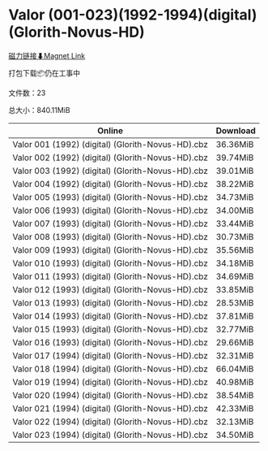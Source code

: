 # Valor (001-023)(1992-1994)(digital)(Glorith-Novus-HD)

[磁力链接⬇Magnet Link](magnet:?xt=urn:btih:f6996abff76e75e69535c8f5e3167934688cdc8a&dn=Valor%20%28001-023%29%281992-1994%29%28digital%29%28Glorith-Novus-HD%29)

打包下载📦仍在工事中

文件数：23

总大小：840.11MiB

Online | Download
--- | ---
Valor 001 (1992) (digital) (Glorith-Novus-HD).cbz | 36.36MiB
Valor 002 (1992) (digital) (Glorith-Novus-HD).cbz | 39.74MiB
Valor 003 (1992) (digital) (Glorith-Novus-HD).cbz | 39.01MiB
Valor 004 (1992) (digital) (Glorith-Novus-HD).cbz | 38.22MiB
Valor 005 (1993) (digital) (Glorith-Novus-HD).cbz | 34.73MiB
Valor 006 (1993) (digital) (Glorith-Novus-HD).cbz | 34.00MiB
Valor 007 (1993) (digital) (Glorith-Novus-HD).cbz | 33.44MiB
Valor 008 (1993) (digital) (Glorith-Novus-HD).cbz | 30.73MiB
Valor 009 (1993) (digital) (Glorith-Novus-HD).cbz | 35.56MiB
Valor 010 (1993) (digital) (Glorith-Novus-HD).cbz | 34.18MiB
Valor 011 (1993) (digital) (Glorith-Novus-HD).cbz | 34.69MiB
Valor 012 (1993) (digital) (Glorith-Novus-HD).cbz | 33.85MiB
Valor 013 (1993) (digital) (Glorith-Novus-HD).cbz | 28.53MiB
Valor 014 (1993) (digital) (Glorith-Novus-HD).cbz | 37.81MiB
Valor 015 (1993) (digital) (Glorith-Novus-HD).cbz | 32.77MiB
Valor 016 (1993) (digital) (Glorith-Novus-HD).cbz | 29.66MiB
Valor 017 (1994) (digital) (Glorith-Novus-HD).cbz | 32.31MiB
Valor 018 (1994) (digital) (Glorith-Novus-HD).cbz | 66.04MiB
Valor 019 (1994) (digital) (Glorith-Novus-HD).cbz | 40.98MiB
Valor 020 (1994) (digital) (Glorith-Novus-HD).cbz | 38.54MiB
Valor 021 (1994) (digital) (Glorith-Novus-HD).cbz | 42.33MiB
Valor 022 (1994) (digital) (Glorith-Novus-HD).cbz | 32.13MiB
Valor 023 (1994) (digital) (Glorith-Novus-HD).cbz | 34.50MiB
